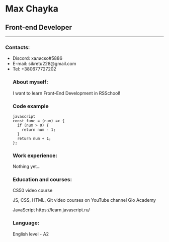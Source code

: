 <h1>Max Chayka</h1>
<h2>Front-end Developer</h2>
<hr>
<h3>Contacts:</h3>
<ul>
<li>Discord: халиско#5886</li>
<li>E-mail: sikretu228@gmail.com</li>
<li>Tel: +380677727202</li>
<h3>About myself:</h3>
<p>I want to learn Front-End Development in RSSchool!</p>
  <h3>Code example</h3>
<pre><code>javascript
const func = (num) => {
  if (num > 0) {
    return num - 1;
  }
  return num + 1;
};
</code></pre>
<h3>Work experience:</h3>
<p>Nothing yet…</p>

<h3>Education and courses:</h3>
<p>CS50 video course</p>
<p>JS, CSS, HTML, Git video courses on YouTube channel Glo Academy</p>
<p>JavaScript https://learn.javascript.ru/</p>
<h3>Language:</h3>
<p>English level - A2</p>
